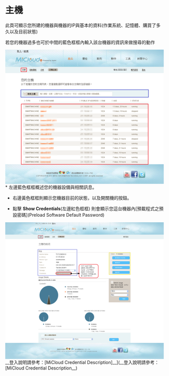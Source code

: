 主機
===
此頁可顯示您所建的機器與機器的IP與基本的資料(作業系統、記憶體、購買了多久以及目前狀態)


若您的機器過多也可於中間的藍色框框內輸入該台機器的資訊來做搜尋的動作


<img src='images/Manage+your+Machines-p2.png' width='650' align='center'/>
*  左邊藍色框框概述您的機器設備與相關訊息。


*  右邊黃色框框則顯示您機器目前的狀態，以及開關機的按鈕。


*  點擊 __Show Credentials__(左邊紅色框框) 則會顯示您這台機器內[預載程式之預設密碼](Preload Software Default Password)


<img src='images/Manage+your+Machines-p1+-18.png' width='650' align='center'/>
__登入說明請參考：[MiCloud Credential Description]__](__登入說明請參考：[MiCloud Credential Description__)
